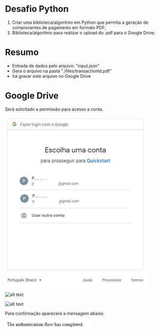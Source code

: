 # Desafio Python

 1. Criar uma biblioteca/algoritmo em Python que permita a geração de comprovantes de pagamento em formato PDF;
 2. Biblioteca/algoritmo para realizar o upload do .pdf para o Google Drive;

# Resumo

 - Entrada de dados pelo arquivo: "input.json"
 - Gera o arquivo na pasta "./files/transactionId.pdf"
 - Irá gravar este arquivo no Google Drive
# Google Drive
Será solicitado a permissão para acesso a conta.

![alt text](https://github.com/ppegoretti/DesafioPy/blob/master/imagens/Login.png?raw=true)

![alt text](https://github.com/ppegoretti/DesafioPy/blob/master/imagens/Permiss%C3%A3o2.png?raw=true)

![alt text](https://github.com/ppegoretti/DesafioPy/blob/master/imagens/Permiss%C3%A3o.png?raw=true)

Para confirmação aparecerá a mensagem abaixo.

![alt text](https://github.com/ppegoretti/DesafioPy/blob/master/imagens/Confirmacao.PNG?raw=true)
